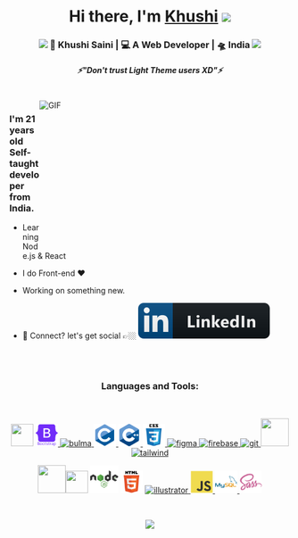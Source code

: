 <div align="center">
   <h1>Hi there, I'm <a href="https://github.com/Khushi-dev-1822">Khushi</a> <img src="https://media.giphy.com/media/hvRJCLFzcasrR4ia7z/giphy.gif" width="28">  </h1> 
   
   
   <!-- <img src="https://pronoun.cyou/x/y?subject=He&object=Him&height=20">  -->
</div>

<!-- <p align='center'>
   <a href="#"><img height="30" src="https://raw.githubusercontent.com/8bithemant/8bithemant/master/linkedin.png?raw=true"></a>&nbsp;&nbsp;
<a href="#"><img height="30" src="https://raw.githubusercontent.com/8bithemant/8bithemant/master/twitter.png?raw=true"></a>&nbsp;&nbsp;
<a href="#"><img height="30" src="https://raw.githubusercontent.com/8bithemant/8bithemant/master/devto.png?raw=true"></a>&nbsp;&nbsp;
<a href="#"><img height="30" src="https://raw.githubusercontent.com/8bithemant/8bithemant/master/spotify.png?raw=true"></a>&nbsp;&nbsp;
 <a href="#"><img height="30" src="https://raw.githubusercontent.com/8bithemant/8bithemant/master/coffee.jpg?raw=true"></a>&nbsp;&nbsp;
 </p> -->

<div align="center">
<h3><img src="https://media.giphy.com/media/WUlplcMpOCEmTGBtBW/giphy.gif" width="30"> 🙎 Khushi Saini | 💻 A Web Developer | 🛸 India <img src="https://media.giphy.com/media/WUlplcMpOCEmTGBtBW/giphy.gif" width="30"></h3>
</div>

<!-- <p align="center">
   <a href="https://mail.google.com/Saini29khushi"><img alt="gmail Follow" src="https://img.shields.io/twitter/follow/_hemant_joshi?style=for-the-badge&color=09f&labelColor=black&logo=twitter&label=@_hemant_joshi"></a>
   <a href="https://badges.pufler.dev/visits/bornmay/bornmay"> <img alt="hemant joshi github" src="https://badges.pufler.dev/visits/bornmay/bornmay"> </a>
 </p> -->

 <h5 align="center">
   <i>⚡️"Don't trust Light Theme users XD"⚡️</i>
  </h5>
 
 
<br />
<img align="right" height="270px" width="450px" alt="GIF" src="https://camo.githubusercontent.com/f905843bc65cf3acd01830b0efd9fb4d97a2f30abf1f29642af35e4de0aabda7/68747470733a2f2f696e737469747574652e63617265657267756964652e636f6d2f77702d636f6e74656e742f75706c6f6164732f323032302f31302f65343236373032656466383734623138316163656431653266613563366364652e676966" />
<p align="center">
  <h3> I'm 21 years old Self-taught developer from India.</h3>
</p>

- Learning Node.js & React

- I do Front-end :heart:

- Working on something new.

- 💬 Connect? let's get social 👉🏼
  [<img src="https://raw.githubusercontent.com/8bithemant/8bithemant/master/svg/social/linkedin.svg" >](https://www.linkedin.com/in/khushi-saini-526990212)

<!--  -->
<br>
<br>

<h3 align="center">Languages and Tools:</h3>
<br>

<p align="center"> <img src="https://cdn.jsdelivr.net/gh/devicons/devicon/icons/bash/bash-original.svg" width="40" height="40" /></a> <a href="https://getbootstrap.com" target="_blank"> <img src="https://raw.githubusercontent.com/devicons/devicon/master/icons/bootstrap/bootstrap-plain-wordmark.svg" alt="bootstrap" width="40" height="40"/> </a> <a href="https://bulma.io/" target="_blank"> <img src="https://raw.githubusercontent.com/gilbarbara/logos/804dc257b59e144eaca5bc6ffd16949752c6f789/logos/bulma.svg" alt="bulma" width="40" height="40"/> </a> <a href="https://www.cprogramming.com/" target="_blank"> <img src="https://raw.githubusercontent.com/devicons/devicon/master/icons/c/c-original.svg" alt="c" width="40" height="40"/> </a> <a href="https://www.w3schools.com/cpp/" target="_blank"> <img src="https://raw.githubusercontent.com/devicons/devicon/master/icons/cplusplus/cplusplus-original.svg" alt="cplusplus" width="40" height="40"/> </a> <a href="https://www.w3schools.com/css/" target="_blank"> <img src="https://raw.githubusercontent.com/devicons/devicon/master/icons/css3/css3-original-wordmark.svg" alt="css3" width="40" height="40"/> </a> <a href="https://www.figma.com/" target="_blank"> <img src="https://www.vectorlogo.zone/logos/figma/figma-icon.svg" alt="figma" width="40" height="40"/> </a> <a href="https://firebase.google.com/" target="_blank"> <img src="https://www.vectorlogo.zone/logos/firebase/firebase-icon.svg" alt="firebase" width="40" height="40"/> </a> <a href="https://git-scm.com/" target="_blank"> <img src="https://www.vectorlogo.zone/logos/git-scm/git-scm-icon.svg" alt="git" width="40" height="40"/> </a> <a href="https://www.w3.org/html/" target="_blank"><img src="https://cdn.jsdelivr.net/gh/devicons/devicon/icons/canva/canva-original.svg" width="50" height="50" />  </a> <a href="https://tailwindcss.com/" target="_blank"> <img src="https://www.vectorlogo.zone/logos/tailwindcss/tailwindcss-icon.svg" alt="tailwind" width="40" height="40"/> </a> </p>
<p align="center"><img src="https://cdn.jsdelivr.net/gh/devicons/devicon/icons/mongodb/mongodb-original-wordmark.svg" width="50" height="50" /><img src="https://cdn.jsdelivr.net/gh/devicons/devicon/icons/angularjs/angularjs-original.svg" width="40" height="40" /> <img src="https://raw.githubusercontent.com/devicons/devicon/master/icons/nodejs/nodejs-original-wordmark.svg" alt="nodejs" width="50" height="50" />
<img src="https://raw.githubusercontent.com/devicons/devicon/master/icons/html5/html5-original-wordmark.svg" alt="html5" width="40" height="40"/> </a> <a href="https://www.adobe.com/in/products/illustrator.html" target="_blank"> <img src="https://www.vectorlogo.zone/logos/adobe_illustrator/adobe_illustrator-icon.svg" alt="illustrator" width="40" height="40"/> </a> <a href="https://developer.mozilla.org/en-US/docs/Web/JavaScript" target="_blank"> <img src="https://raw.githubusercontent.com/devicons/devicon/master/icons/javascript/javascript-original.svg" alt="javascript" width="40" height="40"/> </a> <a href="https://www.mysql.com/" target="_blank"> <img src="https://raw.githubusercontent.com/devicons/devicon/master/icons/mysql/mysql-original-wordmark.svg" alt="mysql" width="40" height="40"/> </a> <a href="https://nodejs.org" target="_blank">  </a> <a href="https://sass-lang.com" target="_blank"> <img src="https://raw.githubusercontent.com/devicons/devicon/master/icons/sass/sass-original.svg" alt="sass" width="40" height="40"/>
           </p>
<br>
<p align="center" >
<a href="https://github.com/Khushi-dev-1822/github-readme-stats"> 
    <img  src="https://github-readme-stats.vercel.app/api?username=Khushi-dev-1822&&show_icons=true&theme=radical"/>
  </a>

</p>

